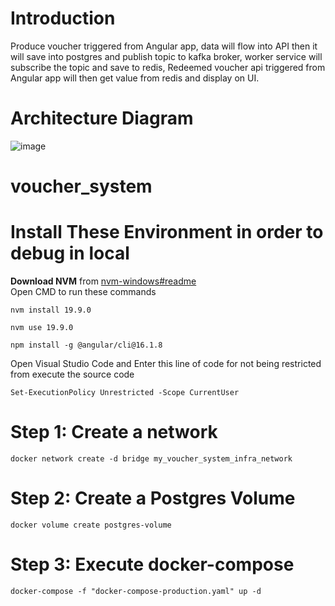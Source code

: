 # Introduction
Produce voucher triggered from Angular app, data will flow into API then it will save into postgres and publish topic to kafka broker, worker service will subscribe the topic and save to redis, Redeemed voucher api  triggered from Angular app will then get value from redis and display on UI.

# Architecture Diagram
![image](https://github.com/jiawei016/playground_project/assets/12298454/a1ce1971-bfcb-4acf-a9ab-f5e3aaa84285)

# voucher_system
# Install These Environment in order to debug in local
<b>Download NVM</b> from [nvm-windows#readme](https://github.com/coreybutler/nvm-windows#readme) <br />
Open CMD to run these commands
````
nvm install 19.9.0
````
````
nvm use 19.9.0
````
````
npm install -g @angular/cli@16.1.8
````
Open Visual Studio Code and Enter this line of code for not being restricted from execute the source code
````
Set-ExecutionPolicy Unrestricted -Scope CurrentUser
````

# Step 1: Create a network
````
docker network create -d bridge my_voucher_system_infra_network
````

# Step 2: Create a Postgres Volume
````
docker volume create postgres-volume
````

# Step 3: Execute docker-compose
````
docker-compose -f "docker-compose-production.yaml" up -d
````

